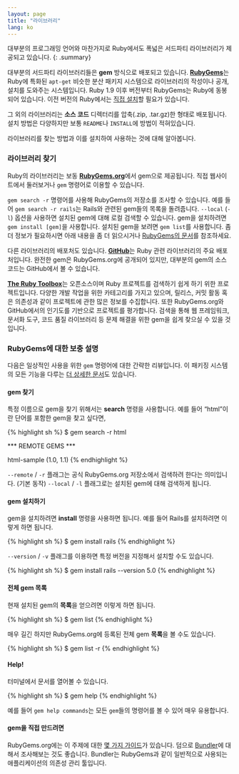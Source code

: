 ```yaml
---
layout: page
title: "라이브러리"
lang: ko
---
```


대부분의 프로그래밍 언어와 마찬가지로 Ruby에서도 폭넓은 서드파티 라이브러리가
제공되고 있습니다.
{: .summary}

대부분의 서드파티 라이브러리들은 **gem** 방식으로 배포되고 있습니다. [**RubyGems**][1]는
Ruby에 특화된 `apt-get` 비슷한 분산 패키지 시스템으로 라이브러리의 작성이나 공개,
설치를 도와주는 시스템입니다. Ruby 1.9 이후 버전부터 RubyGems는 Ruby에 동봉되어
있습니다. 이전 버전의 Ruby에서는 [직접 설치][2]할 필요가 있습니다.

그 외의 라이브러리는 **소스 코드** 디렉터리를 압축(.zip, .tar.gz)한 형태로 배포됩니다.
설치 방법은 다양하지만 보통 `README`나 `INSTALL`에 방법이 적혀있습니다.

라이브러리를 찾는 방법과 이를 설치하여 사용하는 것에 대해 알아봅니다.

### 라이브러리 찾기

Ruby의 라이브러리는 보동 [**RubyGems.org**][1]에서 gem으로 제공됩니다. 직접
웹사이트에서 둘러보거나 `gem` 명령어로 이용할 수 있습니다.

`gem search -r` 명령어를 사용해 RubyGems의 저장소를 조사할 수 있습니다. 예를 들어
`gem search -r rails`는 Rails와 관련된 gem들의 목록을 돌려줍니다.
`--local` (`-l`) 옵션을 사용하면 설치된 gem에 대해 로컬 검색할 수 있습니다. gem을
설치하려면 `gem install [gem]`을 사용합니다. 설치된 gem을 보려면 `gem
list`를 사용합니다. 좀 더 정보가 필요하시면 아래 내용을 좀 더 읽으시거나 [RubyGems의
문서][3]를 참조하세요.

다른 라이브러리의 배포처도 있습니다. [**GitHub**][5]는 Ruby 관련 라이브러리의
주요 배포처입니다. 완전한 gem은 RubyGems.org에 공개되어 있지만, 대부분의 gem의
소스코드는 GitHub에서 볼 수 있습니다.

[**The Ruby Toolbox**][6]는 오픈소스이며 Ruby 프로젝트를 검색하기 쉽게 하기 위한
프로젝트입니다. 다양한 개발 작업을 위한 카테고리를 가지고 있으며,
릴리스, 커밋 활동 혹은 의존성과 같이 프로젝트에 관한 많은 정보를 수집합니다.
또한 RubyGems.org와 GitHub에서의 인기도를 기반으로 프로젝트를 평가합니다.
검색을 통해 웹 프레임워크, 문서화 도구, 코드 품질 라이브러리 등 문제 해결을 위한 gem을 쉽게 찾으실 수 있을 것입니다.

### RubyGems에 대한 보충 설명

다음은 일상적인 사용을 위한 `gem` 명령어에 대한 간략한 리뷰입니다.
이 패키징 시스템의 모든 기능을 다루는 [더 상세한 문서][7]도 있습니다.

#### gem 찾기

특정 이름으로 gem을 찾기 위해서는 **search** 명령을 사용합니다. 예를 들어 “html”이란 단어를 포함한 gem을 찾고
싶다면,

{% highlight sh %}
$ gem search -r html

*** REMOTE GEMS ***

html-sample (1.0, 1.1)
{% endhighlight %}

`--remote` / `-r` 플래그는 공식 RubyGems.org 저장소에서 검색하려 한다는
의미입니다. (기본 동작) `--local` / `-l` 플래그로는 설치된 gem에 대해
검색하게 됩니다.

#### gem 설치하기

gem을 설치하려면 **install** 명령을 사용하면 됩니다. 예를 들어 Rails를
설치하려면 이렇게 하면 됩니다.

{% highlight sh %}
$ gem install rails
{% endhighlight %}

`--version` / `-v` 플래그를 이용하면 특정 버전을 지정해서 설치할 수도 있습니다.

{% highlight sh %}
$ gem install rails --version 5.0
{% endhighlight %}

#### 전체 gem 목록

현재 설치된 gem의 **목록**을 얻으려면 이렇게 하면 됩니다.

{% highlight sh %}
$ gem list
{% endhighlight %}


매우 길긴 하지만 RubyGems.org에 등록된 전체 gem **목록**을 볼 수도 있습니다.

{% highlight sh %}
$ gem list -r
{% endhighlight %}

#### Help!

터미널에서 문서를 열어볼 수 있습니다.

{% highlight sh %}
$ gem help
{% endhighlight %}

예를 들어 `gem help commands`는 모든 `gem`들의 명령어를 볼 수 있어 매우 유용합니다.

#### gem을 직접 만드려면

RubyGems.org에는 이 주제에 대한 [몇 가지 가이드][3]가 있습니다. 덤으로
[Bundler][9]에 대해서 조사해보는 것도 좋습니다. Bundler는 RubyGems과 같이 일반적으로
사용되는 애플리케이션의 의존성 관리 툴입니다.



[1]: https://rubygems.org/
[2]: https://rubygems.org/pages/download/
[3]: http://guides.rubygems.org/
[5]: https://github.com/
[6]: https://www.ruby-toolbox.com/
[7]: http://guides.rubygems.org/command-reference/
[9]: http://bundler.io/
